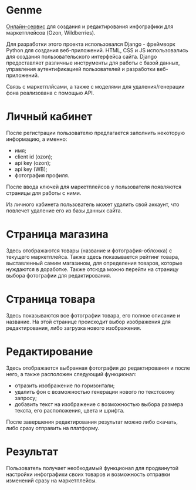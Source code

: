 # Genme
[Онлайн-сервис](https://genme.ru/) для создания и редактирования инфографики для маркетплейсов (Ozon, Wildberries).

Для разработки этого проекта использовался Django - фреймворк Python для создания веб-приложений. HTML, CSS и JS использовались для создания пользовательского интерфейса сайта. Django предоставляет различные инструменты для работы с базой данных, управления аутентификацией пользователей и разработки веб-приложений.


Связь с маркетплйсами, а также с моделями для удаления/генерации фона реализована с помощью API.

# Личный кабинет
После регистрации пользователю предлагается заполнить некоторую информацию, а именно:  
* имя;
* client id (ozon);
* api key (ozon);
* api key (WB);
* фотография профиля.

После ввода ключей для маркетплейсов у пользователя появляются страницы для работы с ними.

Из личного кабинета пользователь может удалить свой аккаунт, что повлечет удаление его из базы данных сайта.

# Страница магазина
Здесь отображаются товары (название и фотография-обложка) с текущего маркетплейса. Также здесь показывается рейтинг товара, выставленный самим магазином, для определения товаров, которые нуждаются в доработке. Также отсюда можно перейти на страницу выбора фотографии для редактирования.

# Страница товара
Здесь показываются все фотографии товара, его полное описание и название. На этой странице происходит выбор изображения для редактирования, либо загрузка нового изображения.

# Редактирование
Здесь отображается выбранная фотография до редактирования и после него, а также расположен следующий функционал:
* отразить изображение по горизонтали;
* удалить фон с возможностью генерации нового по текстовому запросу;
* добавить текст на изображение с возможностью выбора размера текста, его расположения, цвета и шрифта.

После завершения редактирования результат можно либо скачать, либо сразу отправить на платформу.

# Результат
Пользователь получает необходимый функционал для продвинутой настройки инфографики своих товаров и возможность отправки изменений сразу на маркетплейсы.
